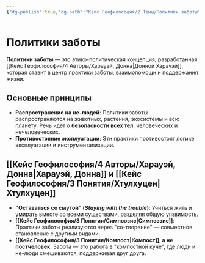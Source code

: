 ```yaml
---
{"dg-publish":true,"dg-path":"Кейс Геофилософия/2 Темы/Политики заботы","permalink":"/kejs-geofilosofiya/2-temy/politiki-zaboty/","dgShowLocalGraph":true}
---
```


# Политики заботы

**Политики заботы** — это этико-политическая концепция, разработанная [[Кейс Геофилософия/4 Авторы/Харауэй, Донна\|Донной Харауэй]], которая ставит в центр практики заботы, взаимопомощи и поддержания жизни.

## Основные принципы
- **Распространение на не-людей**: Политики заботы распространяются на животных, растения, экосистемы и всю планету. Речь идет о **безопасности всех тел**, человеческих и нечеловеческих.
- **Противостояние эксплуатации**: Эти практики противостоят логике эксплуатации и инструментализации.

## [[Кейс Геофилософия/4 Авторы/Харауэй, Донна\|Харауэй, Донна]] и [[Кейс Геофилософия/3 Понятия/Хтулхуцен\|Хтулхуцен]]
- **"Оставаться со смутой" (*Staying with the trouble*)**: Учиться жить и умирать вместе со всеми существами, разделяя общую уязвимость.
- **[[Кейс Геофилософия/3 Понятия/Симпоэзис\|Симпоэзис]]**: Практики заботы реализуются через "со-творение" — совместное становление с другими видами.
- **[[Кейс Геофилософия/3 Понятия/Компост\|Компост]], а не постчеловек**: Забота — это работа в "компостной куче", где люди и не-люди смешиваются, поддерживая друг друга.

